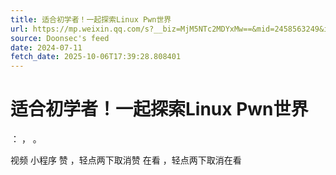 ```yaml
---
title: 适合初学者！一起探索Linux Pwn世界
url: https://mp.weixin.qq.com/s?__biz=MjM5NTc2MDYxMw==&mid=2458563249&idx=3&sn=aad26375b09a7fbeb5efed1aea4218be
source: Doonsec's feed
date: 2024-07-11
fetch_date: 2025-10-06T17:39:28.808401
---
```


# 适合初学者！一起探索Linux Pwn世界

：
，
。

视频
小程序
赞
，轻点两下取消赞
在看
，轻点两下取消在看